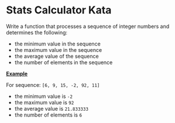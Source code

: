 # Stats Calculator Kata

Write a function that processes a sequence of integer numbers and determines the following:
- the minimum value in the sequence
- the maximum value in the sequence
- the average value of the sequence
- the number of elements in the sequence

<u>**Example**</u>

For sequence: `[6, 9, 15, -2, 92, 11]`

- the minimum value is `-2`
- the maximum value is `92`
- the average value is `21.833333`
- the number of elements is `6`

